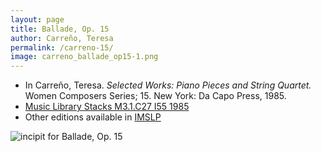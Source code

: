 ```yaml
---
layout: page
title: Ballade, Op. 15
author: Carreño, Teresa
permalink: /carreno-15/
image: carreno_ballade_op15-1.png
---
```


- In Carreño, Teresa. *Selected Works: Piano Pieces and String Quartet.* Women Composers Series; 15. New York: Da Capo Press, 1985.
- <a href="https://tufts-primo.hosted.exlibrisgroup.com/permalink/f/bnf7qa/01TUN_ALMA21106777390003851" target="_blank">Music Library Stacks M3.1.C27 I55 1985</a>
- Other editions available in <a href="https://imslp.org/wiki/Ballada%2C_Op.15_(Carre%C3%B1o%2C_Teresa)" target="_blank">IMSLP</a>

<a title="incipit for Ballade, Op. 15"><img width="auto" alt="incipit for Ballade, Op. 15" src="https://github.com/annakijas1/rebalancing-music-canon/blob/70c7b23f9739393028824b15c30eb66ece132df1/assets/images/carreno_ballade_op15-1.png"></a>

